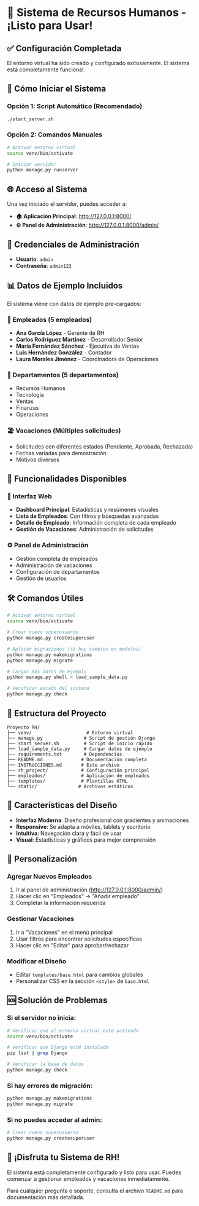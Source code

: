 # 🎉 Sistema de Recursos Humanos - ¡Listo para Usar!

## ✅ Configuración Completada

El entorno virtual ha sido creado y configurado exitosamente. El sistema está completamente funcional.

## 🚀 Cómo Iniciar el Sistema

### Opción 1: Script Automático (Recomendado)
```bash
./start_server.sh
```

### Opción 2: Comandos Manuales
```bash
# Activar entorno virtual
source venv/bin/activate

# Iniciar servidor
python manage.py runserver
```

## 🌐 Acceso al Sistema

Una vez iniciado el servidor, puedes acceder a:

- **🏠 Aplicación Principal**: http://127.0.0.1:8000/
- **⚙️ Panel de Administración**: http://127.0.0.1:8000/admin/

## 👤 Credenciales de Administración

- **Usuario**: `admin`
- **Contraseña**: `admin123`

## 📊 Datos de Ejemplo Incluidos

El sistema viene con datos de ejemplo pre-cargados:

### 👥 Empleados (5 empleados)
- **Ana García López** - Gerente de RH
- **Carlos Rodríguez Martínez** - Desarrollador Senior
- **María Fernández Sánchez** - Ejecutiva de Ventas
- **Luis Hernández González** - Contador
- **Laura Morales Jiménez** - Coordinadora de Operaciones

### 🏢 Departamentos (5 departamentos)
- Recursos Humanos
- Tecnología
- Ventas
- Finanzas
- Operaciones

### 🏖️ Vacaciones (Múltiples solicitudes)
- Solicitudes con diferentes estados (Pendiente, Aprobada, Rechazada)
- Fechas variadas para demostración
- Motivos diversos

## 🎯 Funcionalidades Disponibles

### 📱 Interfaz Web
- **Dashboard Principal**: Estadísticas y resúmenes visuales
- **Lista de Empleados**: Con filtros y búsquedas avanzadas
- **Detalle de Empleado**: Información completa de cada empleado
- **Gestión de Vacaciones**: Administración de solicitudes

### ⚙️ Panel de Administración
- Gestión completa de empleados
- Administración de vacaciones
- Configuración de departamentos
- Gestión de usuarios

## 🛠️ Comandos Útiles

```bash
# Activar entorno virtual
source venv/bin/activate

# Crear nuevo superusuario
python manage.py createsuperuser

# Aplicar migraciones (si hay cambios en modelos)
python manage.py makemigrations
python manage.py migrate

# Cargar más datos de ejemplo
python manage.py shell < load_sample_data.py

# Verificar estado del sistema
python manage.py check
```

## 📁 Estructura del Proyecto

```
Proyecto RH/
├── venv/                    # Entorno virtual
├── manage.py               # Script de gestión Django
├── start_server.sh         # Script de inicio rápido
├── load_sample_data.py     # Cargar datos de ejemplo
├── requirements.txt        # Dependencias
├── README.md              # Documentación completa
├── INSTRUCCIONES.md       # Este archivo
├── rh_project/            # Configuración principal
├── empleados/             # Aplicación de empleados
├── templates/             # Plantillas HTML
└── static/               # Archivos estáticos
```

## 🎨 Características del Diseño

- **Interfaz Moderna**: Diseño profesional con gradientes y animaciones
- **Responsive**: Se adapta a móviles, tablets y escritorio
- **Intuitiva**: Navegación clara y fácil de usar
- **Visual**: Estadísticas y gráficos para mejor comprensión

## 🔧 Personalización

### Agregar Nuevos Empleados
1. Ir al panel de administración (http://127.0.0.1:8000/admin/)
2. Hacer clic en "Empleados" → "Añadir empleado"
3. Completar la información requerida

### Gestionar Vacaciones
1. Ir a "Vacaciones" en el menú principal
2. Usar filtros para encontrar solicitudes específicas
3. Hacer clic en "Editar" para aprobar/rechazar

### Modificar el Diseño
- Editar `templates/base.html` para cambios globales
- Personalizar CSS en la sección `<style>` de `base.html`

## 🆘 Solución de Problemas

### Si el servidor no inicia:
```bash
# Verificar que el entorno virtual esté activado
source venv/bin/activate

# Verificar que Django esté instalado
pip list | grep Django

# Verificar la base de datos
python manage.py check
```

### Si hay errores de migración:
```bash
python manage.py makemigrations
python manage.py migrate
```

### Si no puedes acceder al admin:
```bash
# Crear nuevo superusuario
python manage.py createsuperuser
```

## 🎊 ¡Disfruta tu Sistema de RH!

El sistema está completamente configurado y listo para usar. Puedes comenzar a gestionar empleados y vacaciones inmediatamente.

Para cualquier pregunta o soporte, consulta el archivo `README.md` para documentación más detallada.





